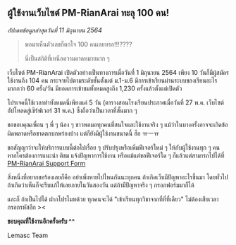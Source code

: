 ## ผู้ใช้งานเว็บไซต์ PM-RianArai ทะลุ 100 คน!

*อัปเดตข้อมูลล่าสุดวันที่ 11 มิถุนายน 2564*

> พอมาเห็นตัวเลขก็ตกใจ 100 คนเลยหรอ!!!????
> 
> นี่เป็นสถิติที่เหนือความคาดหมายมาก ๆ 

เว็บไซต์ PM-RianArai เปิดตัวอย่างเป็นทางการเมื่อวันที่ 1 มิถุนายน 2564 เพียง 10 วันก็มีผู้สมัครใช้งานถึง 104 คน กระจายไปตามระดับชั้นตั้งแต่ ม.1-ม.6 มีการเข้าเรียนผ่านระบบของเรียนอะไรมากกว่า 60 ครั้ง/วัน มียอดการเข้าชมทั้งหมดสูงถึง 1,230 ครั้งแล้วตั้งแต่เปิดตัว

โปรเจคนี้ใช้เวลาทำทั้งหมดนี่เพียงแค่ 5 วัน (ตารางสอนโรงเรียนประกาศเมื่อวันที่ 27 พ.ค. เว็บไซต์อัปโหลดสู่เซิร์ฟเวอร์ 31 พ.ค.) ซึ่งถือว่าเป็นเวลาที่สั้นมาก ๆ

ขอขอบคุณเพื่อน ๆ พี่ ๆ น้อง ๆ ชาวพอมอทุกคนที่สนใจและใช้งานจริง ๆ แม้ว่าในบางครั้งอาจจะเกิดข้อผิดพลาดหรือขาดตกบกพร่องบ้าง แต่ก็ยังมีผู้ใช้งานขนาดนี้ ฮือ ㅠㅡㅠ 

ขอสัญญาว่าจะให้บริการแบบนี้ต่อไปเรื่อย ๆ ปรับปรุงหรือเพิ่มฟีเจอร์ใหม่ ๆ ให้กับผู้ใช้งานทุก ๆ คน 
หากใครต้องการแนะนำ ติชม แจ้งปัญหาการใช้งาน หรือแม้แต่ขอฟีเจอร์ใด ๆ ก็แล้วแต่สามารถไปได้ที่ [PM-RianArai Support Form](https://pm-rianarai.vercel.app/support)

สิ่งหนึ่งที่อยากขอร้องเลยก็คือ อย่าเพิ่งหายไปไหนกันนะทุกคน ถ้าเกิดเว็บมีปัญหาอะไรขึ้นมา โดยทั่วไปถ้าเกิดว่าเห็นก็จะรีบแก้ให้เลยภายในวันสองวัน แต่ถ้ามีปัญหาจริง ๆ กรอกฟอร์มมาก็ได้ 

และก็ ถ้าเป็นไปได้ ฝากโปรโมทด้วย ทุกคนจะได้ "เข้าเรียนทุกวิชาจากที่ที่ที่เดียว" ไม่ต้องเสียเวลากรอกรหัสอีก ><

**ขอบคุณที่ใช้งานอีกครั้งครับ ^^**

Lemasc Team
